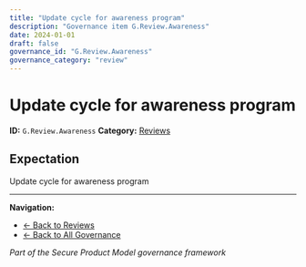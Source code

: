 ```yaml
---
title: "Update cycle for awareness program"
description: "Governance item G.Review.Awareness"
date: 2024-01-01
draft: false
governance_id: "G.Review.Awareness"
governance_category: "review"
---
```


# Update cycle for awareness program

**ID:** `G.Review.Awareness`
**Category:** [Reviews](../)

## Expectation

Update cycle for awareness program


---

**Navigation:**
- [← Back to Reviews](../)
- [← Back to All Governance](/governance/)

*Part of the Secure Product Model governance framework*
